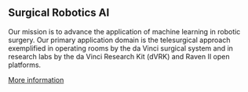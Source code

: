 ## Surgical Robotics AI

Our mission is to advance the application of machine learning in robotic surgery.
Our primary application domain is the telesurgical approach exemplified in operating rooms by the da Vinci surgical system
and in research labs by the da Vinci Research Kit (dVRK) and Raven II open platforms. 

[More information](https://surgical-robotics-ai.github.io/)
